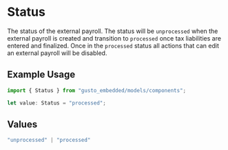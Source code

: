 # Status

The status of the external payroll. The status will be `unprocessed` when the external payroll is created and transition to `processed` once tax liabilities are entered and finalized.  Once in the `processed` status all actions that can edit an external payroll will be disabled.

## Example Usage

```typescript
import { Status } from "gusto_embedded/models/components";

let value: Status = "processed";
```

## Values

```typescript
"unprocessed" | "processed"
```